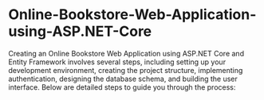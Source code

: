 # Online-Bookstore-Web-Application-using-ASP.NET-Core
Creating an Online Bookstore Web Application using ASP.NET Core and Entity Framework involves several steps, including setting up your development environment, creating the project structure, implementing authentication, designing the database schema, and building the user interface. Below are detailed steps to guide you through the process:
